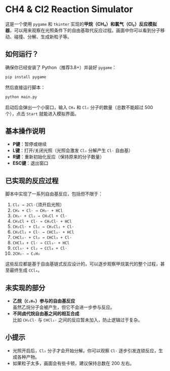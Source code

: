 # CH4 & Cl2 Reaction Simulator

这是一个使用 `pygame` 和 `tkinter` 实现的**甲烷（CH₄）和氯气（Cl₂）反应模拟器**，可以用来观察在光照条件下的自由基取代反应过程。画面中你可以看到分子移动、碰撞、分解、生成新粒子等。

## 如何运行？

确保你已经安装了 Python（推荐3.8+）并装好 `pygame`：

```bash
pip install pygame
```

然后直接运行脚本：

```bash
python main.py
```

启动后会弹出一个小窗口，输入 `CH₄` 和 `Cl₂` 分子的数量（总数不能超过 500 个），点击 `Start` 就能进入模拟界面。

## 基本操作说明

- **P键**：暂停或继续
- **L键**：打开/关闭光照（光照会激发 `Cl₂` 分解产生 `Cl·` 自由基）  
- **R键**：重新初始化反应（保持原来的分子数量）  
- **ESC键**：退出窗口

## 已实现的反应过程

脚本中实现了一系列自由基反应，包括但不限于：

1. `Cl₂ → 2Cl·`（须开启光照）
2. `CH₄ + Cl· → CH₃· + HCl`
3. `CH₃· + Cl₂ → CH₃Cl + Cl·`
4. `CH₃Cl + Cl· → CH₂Cl· + HCl`
5. `CH₂Cl· + Cl₂ → CH₂Cl₂ + Cl·`
6. `CH₂Cl₂ + Cl· → CHCl₂· + HCl`
7. `CHCl₂· + Cl₂ → CHCl₃ + Cl·`
8. `CHCl₃ + Cl· → CCl₃· + HCl`
9. `CCl₃· + Cl₂ → CCl₄ + Cl·`
10. `2CH₃· → C₂H₆`

这些反应都是基于自由基链式反应设计的，可以逐步观察甲烷氯代的整个过程，甚至最终生成 `CCl₄`。

## 未实现的部分

- **乙烷（`C₂H₆`）参与的自由基反应**  
  虽然乙烷分子会被产生，但它不会进一步参与反应。
- **不同卤代烷自由基之间的相互合成**  
  比如 `CH₂Cl·` 与 `CHCl₂·` 之间的反应暂未加入，防止逻辑过于复杂。

## 小提示

- 光照开启后，`Cl₂` 分子才会开始分解。你可以观察 `Cl·` 逐步引发连锁反应，生成各种产物。
- 如果粒子太多，画面会有些卡顿，建议保持总数在 200 左右。
